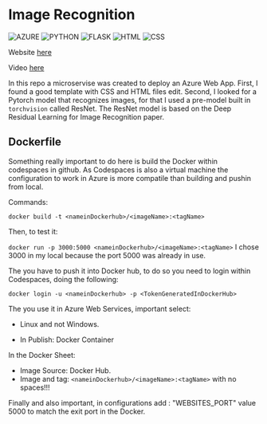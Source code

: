 # Image Recognition

![AZURE](https://img.shields.io/badge/Microsoft_Azure-0089D6?style=for-the-badge&logo=microsoft-azure&logoColor=white)
![PYTHON](https://img.shields.io/badge/Python-14354C?style=for-the-badge&logo=python&logoColor=white)
![FLASK](https://img.shields.io/badge/Flask-000000?style=for-the-badge&logo=flask&logoColor=white)
![HTML](https://img.shields.io/badge/HTML5-E34F26?style=for-the-badge&logo=html5&logoColor=white)
![CSS](https://img.shields.io/badge/CSS-239120?&style=for-the-badge&logo=css3&logoColor=white)

Website [here](https://imgrec.azurewebsites.net/)

Video [here](https://www.youtube.com/watch?v=BKOTL1aNSCs)

In this repo a microservise was created to deploy an Azure Web App.
First, I found a good template with CSS and HTML files edit.
Second, I looked for a Pytorch model that recognizes images, for that I used a pre-model built in `torchvision` called ResNet.
The ResNet model is based on the Deep Residual Learning for Image Recognition paper.

## Dockerfile

Something really important to do here is build the Docker within codespaces in github. As Codespaces is also a virtual machine the configuration to work in Azure is more compatile than building and pushin from local.

Commands:

`docker build -t <nameinDockerhub>/<imageName>:<tagName>`

Then, to test it:

`docker run -p 3000:5000 <nameinDockerhub>/<imageName>:<tagName>` I chose 3000 in my local because the port 5000 was already in use.

The you have to push it into Docker hub, to do so you need to login within Codespaces, doing the following:

`docker login -u <nameinDockerhub> -p <TokenGeneratedInDockerHub>`

The you use it in Azure Web Services, important select:

- Linux and not Windows.

- In Publish: Docker Container

In the Docker Sheet:

- Image Source: Docker Hub.
- Image and tag: `<nameinDockerhub>/<imageName>:<tagName>` with no spaces!!!

Finally and also important, in configurations add : "WEBSITES_PORT" value 5000 to match the exit port in the Docker. 
